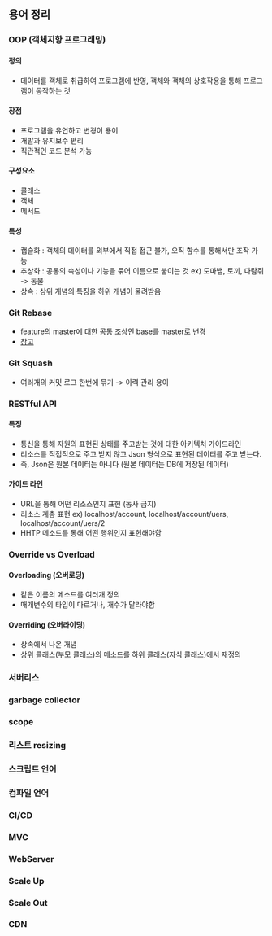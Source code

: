 ## 용어 정리
### OOP (객체지향 프로그래밍)
#### 정의
- 데이터를 객체로 취급하여 프로그램에 반영, 객체와 객체의 상호작용을 통해 프로그램이 동작하는 것
#### 장점
- 프로그램을 유연하고 변경이 용이
- 개발과 유지보수 편리
- 직관적인 코드 분석 가능
#### 구성요소
- 클래스
- 객체
- 메서드
#### 특성
- 캡슐화 : 객체의 데이터를 외부에서 직접 접근 불가, 오직 함수를 통해서만 조작 가능
- 추상화 : 공통의 속성이나 기능을 묶어 이름으로 붙이는 것 ex) 도마뱀, 토끼, 다람쥐 -> 동물
- 상속 : 상위 개념의 특징을 하위 개념이 물려받음
### Git Rebase
- feature의 master에 대한 공통 조상인 base를 master로 변경
- [참고](https://velog.io/@godori/Git-Rebase)
### Git Squash
- 여러개의 커밋 로그 한번에 묶기 -> 이력 관리 용이
### RESTful API
#### 특징
- 통신을 통해 자원의 표현된 상태를 주고받는 것에 대한 아키텍처 가이드라인
- 리소스를 직접적으로 주고 받지 않고 Json 형식으로 표현된 데이터를 주고 받는다.
- 즉, Json은 원본 데이터는 아니다 (원본 데이터는 DB에 저장된 데이터)
#### 가이드 라인
- URL을 통해 어떤 리소스인지 표현 (동사 금지)
- 리소스 계층 표현 ex) localhost/account, localhost/account/uers, localhost/account/uers/2
- HHTP 메소드를 통해 어떤 행위인지 표현해야함
### Override vs Overload
#### Overloading (오버로딩)
- 같은 이름의 메소드를 여러개 정의
- 매개변수의 타입이 다르거나, 개수가 달라야함

#### Overriding (오버라이딩)
- 상속에서 나온 개념
- 상위 클래스(부모 클래스)의 메소드를 하위 클래스(자식 클래스)에서 재정의
### 서버리스
### garbage collector
### scope
### 리스트 resizing
### 스크립트 언어
### 컴파일 언어
### CI/CD
### MVC
### WebServer
### Scale Up
### Scale Out
### CDN
